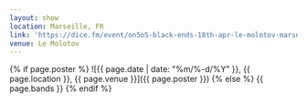 ```yaml
---
layout: show
location: Marseille, FR
link: 'https://dice.fm/event/on5o5-black-ends-18th-apr-le-molotov-marseille-tickets'
venue: Le Molotov
---
```


{% if page.poster %}
![{{ page.date | date: "%m/%-d/%Y" }}, {{ page.location }}, {{ page.venue }}]({{ page.poster }})
{% else %}
{{ page.bands }}
{% endif %}
